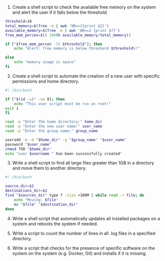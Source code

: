 1) Create a shell script to check the available free memory on the system and alert the user if it falls below the threshold

```bash
threshold=10
total_memory=$(free -m | awk 'NR==2{print $2}') 
available_memory=$(free -m | awk 'NR==2 {print $7}')
free_mem_percen=$(( 100th available_memory/total_memory))

if ["$free_mem_percen -lt $threshold"]; then
	echo "Alert: free memory is below threshold $threshold%!"

else 
	echo "memory usage is space"
fi

```

2) Create a shell script to automate the creation of a new user with specific permissions and home directory.

```bash
#! /bin/bash

if ["$(id -u)" -ne 0]; then
	echo "This user script must be run on root!"
exit 1
fi

read -p "Enter the home directory:" home_dir
read -p "Enter the new user name:" user_name
read -p "Enter the group name:" group_name

useradd -m -d "$home_dir" -g "$group_name" "$user_name"
password "$user_name"
chmod 750 "$home_dir"
echo "user $username " hoo been successfully created"
```

3) Write a shell script to find all large files greater than 1GB in a directory and move them to another directory.

```bash
#! /bin/bash

source_dir=$1
destinations_dir=$2
find "$sources_dir" type f -size +100M | while read -r file; do 
	echo "Moving: $file"
	mv "$file" "$destination_dir"
done 
```
4) Write a shell script that automatically updates all installed packages on a system and reboots the system if needed.

5) Write a script to count the number of lines in all .log files in a specified directory.

6) Write a script that checks for the presence of specific software on the system on the system (e.g. Docker, Git) and installs if it is missing.